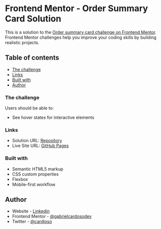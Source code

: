 # Frontend Mentor - Order Summary Card Solution

This is a solution to the [Order summary card challenge on Frontend Mentor](https://www.frontendmentor.io/challenges/order-summary-component-QlPmajDUj). Frontend Mentor challenges help you improve your coding skills by building realistic projects.

## Table of contents

- [The challenge](#the-challenge)
- [Links](#links)
- [Built with](#built-with)
- [Author](#author)

### The challenge

Users should be able to:

- See hover states for interactive elements

### Links

- Solution URL: [Repository](https://github.com/gabrielcardosodev/order-summary-component-challenge-hub)
- Live Site URL: [GitHub Pages](https://gabrielcardosodev.github.io/order-summary-component-challenge-hub/)

### Built with

- Semantic HTML5 markup
- CSS custom properties
- Flexbox
- Mobile-first workflow

## Author

- Website - [Linkedin](https://www.linkedin.com/in/gabrielcardosodev)
- Frontend Mentor - [@gabrielcardosodev](https://www.frontendmentor.io/profile/gabrielcardosodev)
- Twitter - [@cardjoso](https://www.twitter.com/cardjoso)
